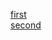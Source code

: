 [first](http://blog.sina.com.cn/s/blog_68e267e10102v76h.html)  
[second](http://blog.sina.com.cn/s/blog_7f5571aa0102w3xq.html)